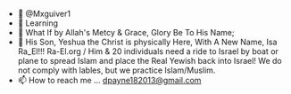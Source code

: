 - 👋 @Mxguiver1
- 👀 Learning 
- 🌱 What If by Allah's Metcy & Grace, Glory Be To His Name;
- 💞️ His Son, Yeshua the Christ is physically Here, With A New Name, Isa Ra_El!!! Ra-El.org / Him & 20 individuals need a ride to Israel by boat or plane to spread Islam and place the Real Yewish back into Israel! We do not comply with lables, but we practice Islam/Muslim. 
- 📫 How to reach me ...
dpayne182013@gmail.com 
<!---
Mxguiver1/Mxguiver1 is a ✨ special ✨ repository because its `README.md` (this file) appears on your GitHub profile.
You can click the Preview link to take a look at your changes.
--->
